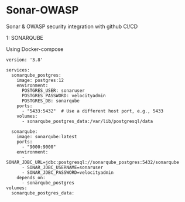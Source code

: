 # Sonar-OWASP
Sonar &amp; OWASP security integration with github CI/CD 

1: SONARQUBE

Using Docker-compose
```
version: '3.8'

services:
  sonarqube_postgres:
    image: postgres:12
    environment:
      POSTGRES_USER: sonaruser
      POSTGRES_PASSWORD: velocityadmin
      POSTGRES_DB: sonarqube
    ports:
      - "5433:5432"  # Use a different host port, e.g., 5433
    volumes:
      - sonarqube_postgres_data:/var/lib/postgresql/data

  sonarqube:
    image: sonarqube:latest
    ports:
      - "9000:9000"
    environment:
      - SONAR_JDBC_URL=jdbc:postgresql://sonarqube_postgres:5432/sonarqube
      - SONAR_JDBC_USERNAME=sonaruser
      - SONAR_JDBC_PASSWORD=velocityadmin
    depends_on:
      - sonarqube_postgres
volumes:
  sonarqube_postgres_data:
```
